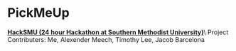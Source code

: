 # PickMeUp
<b><u>HackSMU (24 hour Hackathon at Southern Methodist University)</u></b>\\
Project Contributers: Me, Alexender Meech, Timothy Lee, Jacob Barcelona
